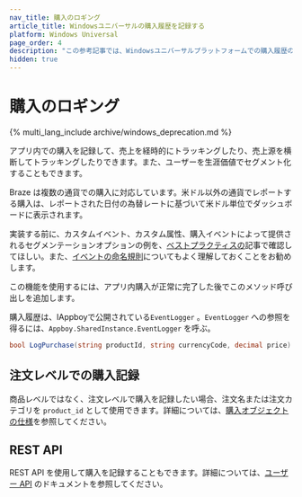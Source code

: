 ```yaml
---
nav_title: 購入のロギング
article_title: Windowsユニバーサルの購入履歴を記録する
platform: Windows Universal
page_order: 4
description: "この参考記事では、Windowsユニバーサルプラットフォームでの購入履歴の記録方法について説明する。"
hidden: true
---
```

 
# 購入のロギング
{% multi_lang_include archive/windows_deprecation.md %}

アプリ内での購入を記録して、売上を経時的にトラッキングしたり、売上源を横断してトラッキングしたりできます。また、ユーザーを生涯価値でセグメント化することもできます。

Braze は複数の通貨での購入に対応しています。米ドル以外の通貨でレポートする購入は、レポートされた日付の為替レートに基づいて米ドル単位でダッシュボードに表示されます。

実装する前に、カスタムイベント、カスタム属性、購入イベントによって提供されるセグメンテーションオプションの例を、[ベストプラクティスの][3]記事で確認してほしい。また、[イベントの命名規則]({{site.baseurl}}/user_guide/data_and_analytics/custom_data/event_naming_conventions/)についてもよく理解しておくことをお勧めします。

この機能を使用するには、アプリ内購入が正常に完了した後でこのメソッド呼び出しを追加します。

購入履歴は、IAppboyで公開されている`EventLogger` 。`EventLogger` への参照を得るには、`Appboy.SharedInstance.EventLogger` を呼ぶ。

```csharp
bool LogPurchase(string productId, string currencyCode, decimal price)
```

## 注文レベルでの購入記録
商品レベルではなく、注文レベルで購入を記録したい場合、注文名または注文カテゴリを `product_id` として使用できます。詳細については、[購入オブジェクトの仕様]({{site.baseurl}}/api/objects_filters/purchase_object/#product-id-naming-conventions)を参照してください。 

## REST API

REST API を使用して購入を記録することもできます。詳細については、[ユーザー API][2] のドキュメントを参照してください。

[2]: {{site.baseurl}}/developer_guide/rest_api/user_data/#user-data
[3]: {{site.baseurl}}/developer_guide/platform_wide/analytics_overview/#user-data-collection
